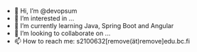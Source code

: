 - 👋 Hi, I’m @devopsum
- 👀 I’m interested in ...
- 🌱 I’m currently learning Java, Spring Boot and Angular
- 💞️ I’m looking to collaborate on ...
- 📫 How to reach me: s2100632[remove(ät)remove]edu.bc.fi

<!---
devopsum/devopsum is a ✨ special ✨ repository because its `README.md` (this file) appears on your GitHub profile.
You can click the Preview link to take a look at your changes.
--->
